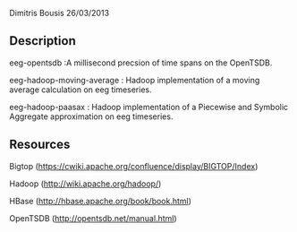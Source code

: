 Dimitris Bousis 26/03/2013




Description
----------

eeg-opentsdb :A millisecond precsion of time spans on the OpenTSDB.

eeg-hadoop-moving-average : Hadoop implementation of a moving average calculation on eeg timeseries.

eeg-hadoop-paasax : Hadoop implementation of a Piecewise and Symbolic Aggregate approximation on eeg timeseries.



Resources
------------

Bigtop (https://cwiki.apache.org/confluence/display/BIGTOP/Index)

Hadoop (http://wiki.apache.org/hadoop/)

HBase (http://hbase.apache.org/book/book.html)

OpenTSDB (http://opentsdb.net/manual.html)

